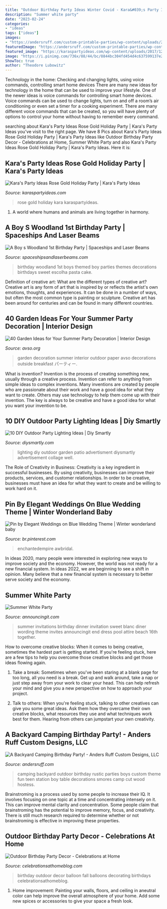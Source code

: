 ```yaml
---
title: "Outdoor Birthday Party Ideas Winter Covid - Kara&#039;s Party Ideas Rose Gold Holiday Party"
description: "Summer white party"
date: "2023-02-24"
categories:
- "ideas"
tags: ["ideas"]
images:
- "https://andersruff.com/custom-printable-parties/wp-content/uploads/2012/09/outdoor-backyard-camping-party-ideas-10.jpg"
featuredImage: "https://andersruff.com/custom-printable-parties/wp-content/uploads/2012/09/outdoor-backyard-camping-party-ideas-10.jpg"
featured_image: "https://karaspartyideas.com/wp-content/uploads/2017/12/Rose-Gold-Holiday-Party-via-Karas-Party-Ideas-KarasPartyIdeas.com12.jpeg"
image: "https://i.pinimg.com/736x/88/44/bc/8844bc304fd454d4c637599137e2ff67.jpg"
ShowToc: true
author: "Theodore Lubowitz"
---
```



Technology in the home: Checking and changing lights, using voice commands, controlling smart home devices
There are many new ideas for technology in the home that can be used to improve your lifestyle. One of the newer ideas is voice commands for controlling smart home devices. Voice commands can be used to change lights, turn on and off a room’s air conditioning or even set a timer for a cooking experiment. There are many different voice commands that can be created, so you will have plenty of options to control your home without having to remember every command.

	

		
searching about Kara&#039;s Party Ideas Rose Gold Holiday Party | Kara&#039;s Party Ideas you've visit to the right page. We have 8 Pics about Kara&#039;s Party Ideas Rose Gold Holiday Party | Kara&#039;s Party Ideas like Outdoor Birthday Party Decor - Celebrations at Home, Summer White Party and also Kara&#039;s Party Ideas Rose Gold Holiday Party | Kara&#039;s Party Ideas. Here it is:
		
    
## Kara&#039;s Party Ideas Rose Gold Holiday Party | Kara&#039;s Party Ideas

<img loading=lazy src="https://karaspartyideas.com/wp-content/uploads/2017/12/Rose-Gold-Holiday-Party-via-Karas-Party-Ideas-KarasPartyIdeas.com12.jpeg" onerror="this.onerror=null;this.src='https://tse4.mm.bing.net/th?id=OIP.ObztYFsDJ16CfASyiGI2fAHaLH&amp;pid=15.1';" alt="Kara&#039;s Party Ideas Rose Gold Holiday Party | Kara&#039;s Party Ideas">

_Source: karaspartyideas.com_

>rose gold holiday kara karaspartyideas. 

	

1. A world where humans and animals are living together in harmony. 

    
## A Boy S Woodland 1st Birthday Party | Spaceships And Laser Beams

<img loading=lazy src="http://spaceshipsandlaserbeams.com/wp-content/uploads/2015/09/woodland-birthday-party-ideas-boys.jpg" onerror="this.onerror=null;this.src='https://tse4.mm.bing.net/th?id=OIP.xJ0Cuc_mF98_AttR55v3LgHaLH&amp;pid=15.1';" alt="A Boy s Woodland 1st Birthday Party | Spaceships and Laser Beams">

_Source: spaceshipsandlaserbeams.com_

>birthday woodland 1st boys themed boy parties themes decorations birthdays sweet escolha pasta cake. 

	

Definition of creative art: What are the different types of creative art?
Creative art is any form of art that is inspired by or reflects the artist's own emotions, thoughts, and experiences. It can be done in a number of ways, but often the most common type is painting or sculpture. Creative art has been around for centuries and can be found in many different countries.

    
## 40 Garden Ideas For Your Summer Party Decoration | Interior Design

<img loading=lazy src="http://www.avso.org/wp-content/uploads/files/9/0/4/40-garden-ideas-for-your-summer-party-decoration-34-904.jpg" onerror="this.onerror=null;this.src='https://tse3.mm.bing.net/th?id=OIP.mm5tIuTvlfKinIF4i6FOPAHaLG&amp;pid=15.1';" alt="40 Garden Ideas for Your Summer Party Decoration | Interior Design">

_Source: avso.org_

>garden decoration summer interior outdoor paper avso decorations outside breakfast パーティー. 

	

What is invention?
Invention is the process of creating something new, usually through a creative process. Invention can refer to anything from simple ideas to complex inventions. Many inventions are created by people who are passionate about their work and have a good idea for what they want to create. Others may use technology to help them come up with their invention. The key is always to be creative and have a good idea for what you want your invention to be.

    
## 10 DIY Outdoor Party Lighting Ideas | Diy Smartly

<img loading=lazy src="https://www.diysmartly.com/wp-content/uploads/2015/08/collage-diy-lighting-1024x594.jpg" onerror="this.onerror=null;this.src='https://tse1.mm.bing.net/th?id=OIP.f1HMVM8FyH4rW6shqGAZzwHaES&amp;pid=15.1';" alt="10 DIY Outdoor Party Lighting Ideas | Diy Smartly">

_Source: diysmartly.com_

>lighting diy outdoor garden patio advertisment diysmartly advertisement collage well. 

	

The Role of Creativity in Business:
Creativity is a key ingredient in successful businesses. By using creativity, businesses can improve their products, services, and customer relationships. In order to be creative, businesses must have an idea for what they want to create and be willing to work hard on it.

    
## Pin By Elegant Weddings On Blue Wedding Theme | Winter Wonderland Baby

<img loading=lazy src="https://i.pinimg.com/736x/88/44/bc/8844bc304fd454d4c637599137e2ff67.jpg" onerror="this.onerror=null;this.src='https://tse4.mm.bing.net/th?id=OIP.CuCgLdd7jI4l5mzeshg_uwAAAA&amp;pid=15.1';" alt="Pin by Elegant Weddings on Blue Wedding Theme | Winter wonderland baby">

_Source: br.pinterest.com_

>enchantedempire awbridal. 

	

In ideas 2020, many people were interested in exploring new ways to improve society and the economy. However, the world was not ready for a new financial system. In ideas 2022, we are beginning to see a shift in opinion. Many believe that a new financial system is necessary to better serve society and the economy.

    
## Summer White Party

<img loading=lazy src="https://www.announcingit.com/invitations/images/zSummer-All-White-Party-Invitations.jpg" onerror="this.onerror=null;this.src='https://tse2.mm.bing.net/th?id=OIP.W9iDiRXeHuZHzBlG0NpLFgHaKO&amp;pid=15.1';" alt="Summer White Party">

_Source: announcingit.com_

>summer invitations birthday dinner invitation sweet blanc diner wording theme invites announcingit end dress pool attire beach 16th together. 

	

How to overcome creative blocks:
When it comes to being creative, sometimes the hardest part is getting started. If you're feeling stuck, here are a few tips to help you overcome those creative blocks and get those ideas flowing again.
1. Take a break: Sometimes when you've been staring at a blank page for too long, all you need is a break. Get up and walk around, take a nap or just step away from your work to clear your head. This can help refresh your mind and give you a new perspective on how to approach your project.

2. Talk to others: When you're feeling stuck, talking to other creatives can give you some great ideas. Ask them how they overcame their own creative blocks, what resources they use and what techniques work best for them. Hearing from others can jumpstart your own creativity.


    
## A Backyard Camping Birthday Party! - Anders Ruff Custom Designs, LLC

<img loading=lazy src="https://andersruff.com/custom-printable-parties/wp-content/uploads/2012/09/outdoor-backyard-camping-party-ideas-10.jpg" onerror="this.onerror=null;this.src='https://tse3.mm.bing.net/th?id=OIP.BST-CyzW9fcL6Sp0rAWckgHaKV&amp;pid=15.1';" alt="A Backyard Camping Birthday Party! - Anders Ruff Custom Designs, LLC">

_Source: andersruff.com_

>camping backyard outdoor birthday rustic parties boys custom theme fun teen station boy table decorations smores camp cut wood hostess. 

	

Brainstroming is a process used by some people to increase their IQ. It involves focusing on one topic at a time and concentrating intensely on it. This can improve mental clarity and concentration. Some people claim that brainstroming has the potential to improve memory, focus, and creativity. There is still much research required to determine whether or not brainstroming is effective in improving these properties.

    
## Outdoor Birthday Party Decor - Celebrations At Home

<img loading=lazy src="http://celebrationsathomeblog.com/wp-content/uploads/2016/10/outdoor-birthday-party-decor-2.jpg" onerror="this.onerror=null;this.src='https://tse1.mm.bing.net/th?id=OIP.cJK-FpiHZIP0WtV6SO9LnwHaKn&amp;pid=15.1';" alt="Outdoor Birthday Party Decor - Celebrations at Home">

_Source: celebrationsathomeblog.com_

>birthday outdoor decor balloon fall balloons decorating birthdays celebrationsathomeblog. 

	

1. Home improvement: Painting your walls, floors, and ceiling in aneutral color can help improve the overall atmosphere of your home. Add some new spices or accessories to give your space a fresh look. 

